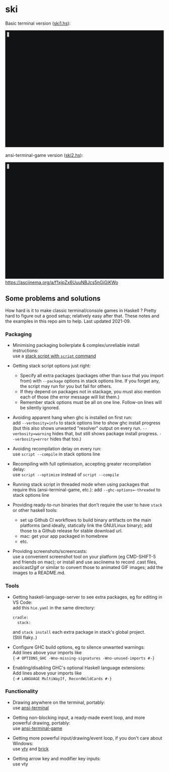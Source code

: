 # ski

Basic terminal version ([ski1.hs](ski1.hs)):

![screencast](ski1.anim.gif)

ansi-terminal-game version ([ski2.hs](ski2.hs)):

![screencast](ski2.anim.gif)
https://asciinema.org/a/f1xjpZx6UuuNBJcs5nGiGiKWo

## Some problems and solutions

How hard is it to make classic terminal/console games in Haskell ?
Pretty hard to figure out a good setup; relatively easy after that.
These notes and the examples in this repo aim to help.
Last updated 2021-09.

### Packaging

- Minimising packaging boilerplate & complex/unreliable install instructions:\
  use a [stack script with `script` command](https://docs.haskellstack.org/en/stable/GUIDE/#script-interpreter)

- Getting stack script options just right:
  - Specify all extra packages (packages other than `base` that you import from)
    with `--package` options in stack options line.
    If you forget any, the script may run for you but fail for others.
  - If they depend on packages not in stackage, you must also mention each of those
    (the error message will list them.)
  - Remember stack options must be all on one line. 
    Follow-on lines will be silently ignored.

- Avoiding apparent hang when ghc is installed on first run:\
  add `--verbosity=info` to stack options line to show ghc install progress
  (but this also shows unwanted "resolver" output on every run.
  `--verbosity=warning` hides that, but still shows package install progress.
  `--verbosity=error` hides that too.)

- Avoiding recompilation delay on every run:\
  use `script --compile` in stack options line

- Recompiling with full optimisation, accepting greater recompilation delay:\
  use `script --optimize` instead of `script --compile`

- Running stack script in threaded mode when using packages that require this
  (ansi-terminal-game, etc.):  add `--ghc-options=-threaded` to stack options line

- Providing ready-to-run binaries that don't require the user to have `stack` or other haskell tools:
  - set up Github CI workflows to build binary artifacts on the main platforms 
    (and ideally, statically link the GNU/Linux binary);
    add those to a Github release for stable download url.
  - mac: get your app packaged in homebrew
  - etc.

- Providing screenshots/screencasts:\
  use a convenient screenshot tool on your platform (eg CMD-SHIFT-5 and friends on mac);
  or install and use asciinema to record .cast files,
  asciicast2gif or similar to convert those to animated GIF images;
  add the images to a README.md.

### Tools

- Getting haskell-language-server to see extra packages, eg for editing in VS Code:\
  add this `hie.yaml` in the same directory:
  ```
  cradle:
    stack:
  ```
  and `stack install` each extra package in stack's global project.\
  (Still flaky..)

- Configure GHC build options, eg to silence unwanted warnings:\
  Add lines above your imports like\
  `{-# OPTIONS_GHC -Wno-missing-signatures -Wno-unused-imports #-}`

- Enabling/disabling GHC's optional Haskell language extensions:\
  Add lines above your imports like\
  `{-# LANGUAGE MultiWayIf, RecordWildCards #-}`

### Functionality

- Drawing anywhere on the terminal, portably:\
  use [ansi-terminal](https://hackage.haskell.org/package/ansi-terminal)

- Getting non-blocking input, a ready-made event loop, and more powerful drawing, portably:\
  use [ansi-terminal-game](https://hackage.haskell.org/package/ansi-terminal-game)

- Getting more powerful input/drawing/event loop, if you don't care about Windows:\
  use [vty](https://hackage.haskell.org/package/vty) and [brick](https://hackage.haskell.org/package/brick)

- Getting arrow key and modifier key inputs:\
  use vty
